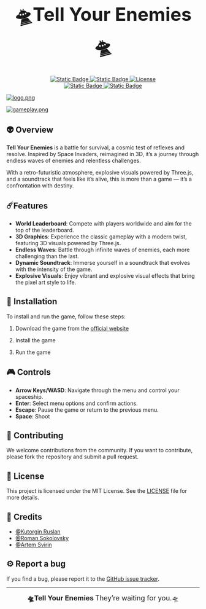 <div align="center">
  <h1 style="font-size: 48px; font-weight: bold;">🛸Tell Your Enemies🛸</h1>
</div>

<div align="center">
  <a href="https://github.com/teenxsky/tye">
    <img src="https://img.shields.io/badge/TYE-v0.0.1-blue?style=flat-&labelColor=gray" alt="Static Badge">
  </a>
  <a href="https://www.npmjs.com/package/npm/v/10.9.0">
    <img src="https://img.shields.io/badge/10.9.0-version?style=flat&logo=npm&label=Version&labelColor=gray&color=red" alt="Static Badge">
  </a>

  <a href="https://github.com/teenxsky/tye?tab=GPL-3.0-1-ov-file#readme">
    <img src="https://img.shields.io/badge/GNU-Licence?style=flat&label=Licence&labelColor=gray&color=blue" alt="License">
  </a>
</div>

<div align="center">
  <a href="https://github.com/teenxsky/tye/releases/tag/0.0.1">
    <img src="https://img.shields.io/badge/Support-macos?style=flat&label=MacOS&labelColor=gray&color=green" alt="Static Badge">
  </a>
  <a href="https://github.com/teenxsky/tye/releases/tag/0.0.1">
    <img src="https://img.shields.io/badge/Support-windows?style=flat&label=Windows&labelColor=gray&color=green" alt="Static Badge">
  </a>
</div>

[![logo.png](https://s.iimg.su/s/03/YtHXunSeVlf3aKxP0q7fUhhN4kiLntVQmxQaETFH.png)](https://iimg.su/i/cBUOA)

[![gameplay.png](https://iimg.su/s/19/Cjli54TFoX6Okq9xeJTmEDPDT0x71hsOssOZcpJk.png)](https://iimg.su/i/dcw7s)

## 👽 Overview

**Tell Your Enemies** is a battle for survival, a cosmic test of reflexes and resolve. Inspired by Space Invaders, reimagined in 3D, it’s a journey through endless waves of enemies and relentless challenges.

With a retro-futuristic atmosphere, explosive visuals powered by Three.js, and a soundtrack that feels like it’s alive, this is more than a game — it’s a confrontation with destiny.

## ☄️Features

- **World Leaderboard**: Compete with players worldwide and aim for the top of the leaderboard.
- **3D Graphics**: Experience the classic gameplay with a modern twist, featuring 3D visuals powered by Three.js.
- **Endless Waves**: Battle through infinite waves of enemies, each more challenging than the last.
- **Dynamic Soundtrack**: Immerse yourself in a soundtrack that evolves with the intensity of the game.
- **Explosive Visuals**: Enjoy vibrant and explosive visual effects that bring the pixel art style to life.

## 🚀 Installation

To install and run the game, follow these steps:

1. Download the game from the [official website](https://github.com/teenxsky/tye/releases/tag/0.0.1)

2. Install the game

3. Run the game

## 🎮 Controls
- **Arrow Keys/WASD**: Navigate through the menu and control your spaceship.
- **Enter**: Select menu options and confirm actions.
- **Escape**: Pause the game or return to the previous menu.
- **Space**: Shoot

## 🤝 Contributing

We welcome contributions from the community. If you want to contribute, please fork the repository and submit a pull request.

## 📜 License

This project is licensed under the MIT License. See the [LICENSE](LICENSE) file for more details.

## 🤝 Credits

- [@Kutorgin Ruslan](https://github.com/teenxsky)
- [@Roman Sokolovsky](https://github.com/r0manch1k)
- [@Artem Svirin](https://github.com/EmotionlessDev)

## ⚙️ Report a bug

If you find a bug, please report it to the [GitHub issue tracker](https://github.com/teenxsky/tye/issues).

---

<div align="center">
  <span style="font-size: 18px; font-weight: bold;">🛸Tell Your Enemies</span>
  <span style="font-size: 18px;">They’re waiting for you.🛸</span>
</div>

